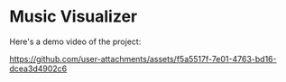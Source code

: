 # Music Visualizer

Here's a demo video of the project:


https://github.com/user-attachments/assets/f5a5517f-7e01-4763-bd16-dcea3d4902c6

